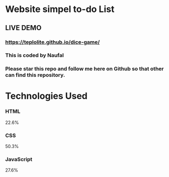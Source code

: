 # Website simpel to-do List
## LIVE DEMO
### https://teplolite.github.io/dice-game/
### This is coded by Naufal
### Please star this repo and follow me here on Github so that other can find this repository.

# Technologies Used

### HTML
22.6%
 
### CSS
50.3%
 
### JavaScript
27.6%
